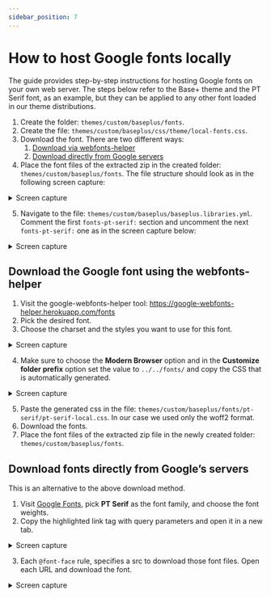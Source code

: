 ```yaml
---
sidebar_position: 7
---
```



# How to host Google fonts locally

The guide provides step-by-step instructions for hosting Google fonts on your own web server. The steps below refer to the Base+ theme and the PT Serif font, as an example, but they can be applied to any other font loaded in our theme distributions.

1. Create the folder: `themes/custom/baseplus/fonts`.
2. Create the file: `themes/custom/baseplus/css/theme/local-fonts.css`.
3. Download the font. There are two different ways:
    1. [Download via webfonts-helper](#download-the-google-font-using-the-webfonts-helper)
    2. [Download directly from Google servers](#download-fonts-directly-from-googles-servers)
4. Place the font files of the extracted zip in the created folder: `themes/custom/baseplus/fonts`.
The file structure should look as in the following screen capture:

<details>
    <summary>Screen capture</summary>
    <img src="/img/docs_img/google-fonts-locally-1.png" />
</details>

5. Navigate to the file: `themes/custom/baseplus/baseplus.libraries.yml`. Comment the first `fonts-pt-serif:` section and uncomment the next `fonts-pt-serif:` one as in the screen capture below:

<details>
    <summary>Screen capture</summary>
    <img src="/img/docs_img/google-fonts-locally-2.png" />
</details>

## Download the Google font using the webfonts-helper

1. Visit the google-webfonts-helper tool:
https://google-webfonts-helper.herokuapp.com/fonts
2. Pick the desired font.
3. Choose the charset and the styles you want to use for this font.

<details>
    <summary>Screen capture</summary>
    <img src="/img/docs_img/google-fonts-locally-3.png" />
</details>

4. Make sure to choose the **Modern Browser** option and in the  **Customize folder prefix** option set the value to `../../fonts/` and copy the CSS that is automatically generated.

<details>
    <summary>Screen capture</summary>
    <img src="/img/docs_img/google-fonts-locally-4.png" />
</details>

5. Paste the generated css in the file: `themes/custom/baseplus/fonts/pt-serif/pt-serif-local.css`. In our case we used only the woff2 format.
6. Download the fonts.
7. Place the font files of the extracted zip file in the newly created folder: `themes/custom/baseplus/fonts`.  


## Download fonts directly from Google’s servers

This is an alternative to the above download method.
1. Visit [Google Fonts](https://fonts.google.com/), pick **PT Serif** as the font family, and choose the font weights.
2. Copy the highlighted link tag with query parameters and open it in a new tab.

<details>
    <summary>Screen capture</summary>
    <img src="/img/docs_img/google-fonts-locally-5.png" />
</details>

3. Each `@font-face` rule, specifies a src to download those font files. Open each URL and download the font.

<details>
    <summary>Screen capture</summary>
    <img src="/img/docs_img/google-fonts-locally-6.png" />
</details>

